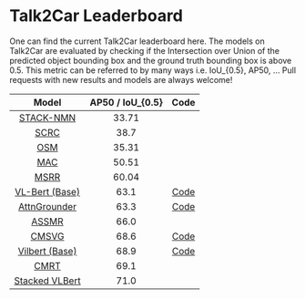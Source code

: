 # Talk2Car Leaderboard

One can find the current Talk2Car leaderboard here. The models on Talk2Car are evaluated by checking if the Intersection over Union of the predicted object bounding box and the ground truth bounding box is above 0.5.
This metric can be referred to by many ways i.e. IoU_{0.5}, AP50, ...
Pull requests with new results and models are always welcome!

| Model  | AP50 / IoU_{0.5}  | Code |
|:---:|:---:|:---:|
| [STACK-NMN](https://arxiv.org/pdf/1807.08556.pdf)  | 33.71  | |
| [SCRC](https://arxiv.org/abs/1511.04164)  | 38.7  | |
| [OSM](https://arxiv.org/pdf/1406.5679.pdf)  | 35.31  | | 
| [MAC](https://arxiv.org/abs/1803.03067)  |  50.51 | | 
| [MSRR](https://arxiv.org/abs/2003.08717) | 60.04 | |
| [VL-Bert (Base)](https://arxiv.org/abs/1908.08530)| 63.1 | [Code](https://github.com/ThierryDeruyttere/VL-BERT-Talk2Car) |
| [AttnGrounder](https://arxiv.org/abs/2009.05684) | 63.3 |[Code](https://github.com/i-m-vivek/AttnGrounder) |
| [ASSMR](https://link.springer.com/chapter/10.1007/978-3-030-66096-3_5) | 66.0 | |
| [CMSVG](https://arxiv.org/abs/2009.06066) | 68.6 | [Code](https://github.com/niveditarufus/CMSVG) |
|[Vilbert (Base)](https://arxiv.org/abs/1908.02265)| 68.9| [Code](https://github.com/ThierryDeruyttere/vilbert-Talk2car) |
| [CMRT](https://link.springer.com/chapter/10.1007/978-3-030-66096-3_3) | 69.1 | |
| [Stacked VLBert](https://link.springer.com/chapter/10.1007/978-3-030-66096-3_2) | 71.0 | |

